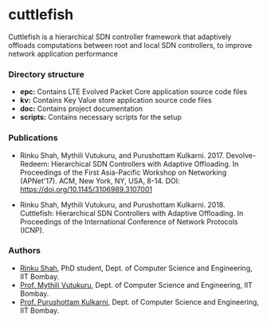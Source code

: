 # cuttlefish
Cuttlefish is a hierarchical SDN controller framework that adaptively offloads computations between root and local SDN controllers, to improve network application performance

### Directory structure
- **epc:** Contains LTE Evolved Packet Core application source code files
- **kv:** Contains Key Value store application source code files
- **doc:** Contains project documentation
- **scripts:** Contains necessary scripts for the setup

### Publications
- Rinku Shah, Mythili Vutukuru, and Purushottam Kulkarni. 2017. Devolve-Redeem: Hierarchical SDN Controllers with Adaptive Offloading. In Proceedings of the First Asia-Pacific Workshop on Networking (APNet'17). ACM, New York, NY, USA, 8-14. DOI: https://doi.org/10.1145/3106989.3107001

- Rinku Shah, Mythili Vutukuru, and Purushottam Kulkarni. 2018. Cuttlefish: Hierarchical SDN Controllers with Adaptive Offloading. In Proceedings of the International Conference of Network Protocols (ICNP). 

### Authors
* [Rinku Shah](https://www.cse.iitb.ac.in/~rinku/), PhD student, Dept. of Computer Science and Engineering, IIT Bombay.
* [Prof. Mythili Vutukuru](https://www.cse.iitb.ac.in/~mythili/), Dept. of Computer Science and Engineering, IIT Bombay.
* [Prof. Purushottam Kulkarni](https://www.cse.iitb.ac.in/~puru), Dept. of Computer Science and Engineering, IIT Bombay.

